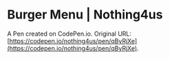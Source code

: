 # Burger Menu | Nothing4us 

A Pen created on CodePen.io. Original URL: [https://codepen.io/nothing4us/pen/qByRjXe](https://codepen.io/nothing4us/pen/qByRjXe).

